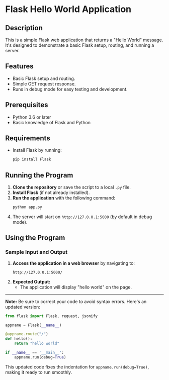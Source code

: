 # Flask Hello World Application

## Description
This is a simple Flask web application that returns a "Hello World" message. It's designed to demonstrate a basic Flask setup, routing, and running a server.

## Features
- Basic Flask setup and routing.
- Simple GET request response.
- Runs in debug mode for easy testing and development.

## Prerequisites
- Python 3.6 or later
- Basic knowledge of Flask and Python

## Requirements
- Install Flask by running:
  ```bash
  pip install Flask
  ```

## Running the Program
1. **Clone the repository** or save the script to a local `.py` file.
2. **Install Flask** (if not already installed).
3. **Run the application** with the following command:
   ```bash
   python app.py
   ```
4. The server will start on `http://127.0.0.1:5000` (by default in debug mode).

## Using the Program

### Sample Input and Output
1. **Access the application in a web browser** by navigating to:
   ```
   http://127.0.0.1:5000/
   ```
2. **Expected Output:**
   - The application will display "hello world" on the page.

---

**Note:** Be sure to correct your code to avoid syntax errors. Here's an updated version:

```python
from flask import Flask, request, jsonify

appname = Flask(__name__)

@appname.route("/")
def hello():
    return "hello world"

if __name__ == '__main__':
    appname.run(debug=True)
```

This updated code fixes the indentation for `appname.run(debug=True)`, making it ready to run smoothly.
